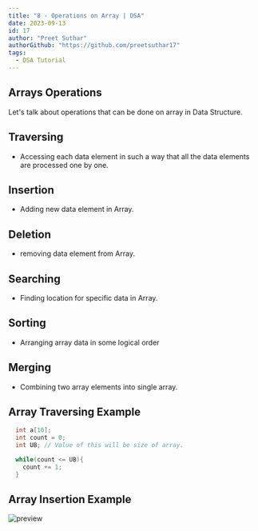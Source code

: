 ```yaml
---
title: "8 - Operations on Array | DSA"
date: 2023-09-13
id: 17
author: "Preet Suthar"
authorGithub: "https://github.com/preetsuthar17"
tags:
  - DSA Tutorial
---
```


## Arrays Operations

Let's talk about operations that can be done on array in Data Structure.

## Traversing

- Accessing each data element in such a way that all the data elements are processed one by one.

## Insertion

- Adding new data element in Array.

## Deletion

- removing data element from Array.

## Searching

- Finding location for specific data in Array.

## Sorting

- Arranging array data in some logical order

## Merging

- Combining two array elements into single array.

## Array Traversing Example

```c
  int a[10];
  int count = 0;
  int UB; // Value of this will be size of array.

  while(count <= UB){
    count += 1;
  }

```

## Array Insertion Example

![preview](https://i.imgur.com/ovCtcsT.png)
